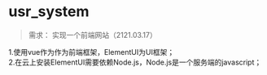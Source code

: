# usr_system

>需求：
>实现一个前端网站（2121.03.17）
>
1.使用vue作为作为前端框架，ElementUI为UI框架；
<br>2.在云上安装ElementUI需要依赖Node.js，Node.js是一个服务端的javascript；
